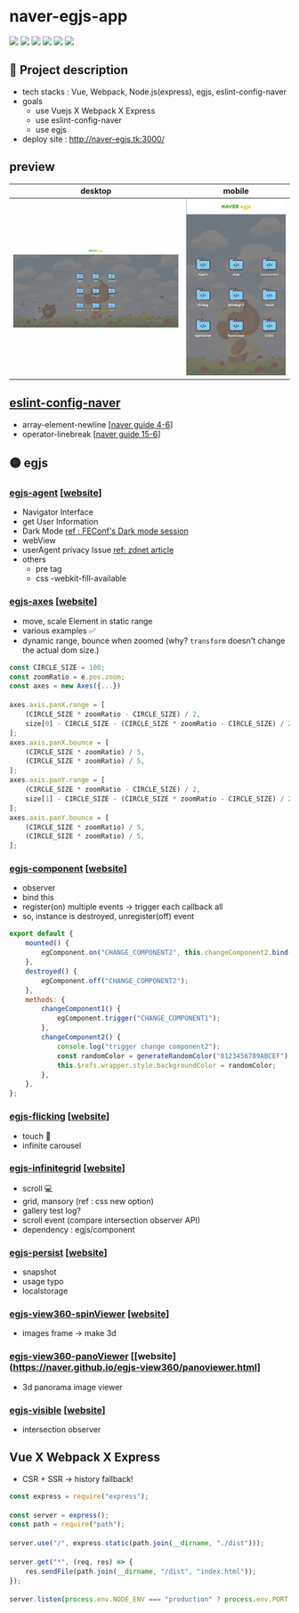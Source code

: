 # naver-egjs-app

![](https://img.shields.io/badge/-Vue-4FC08D?&logo=Vue.js&logoColor=white)
![](https://img.shields.io/badge/-Webpack-8DD6F9?&logo=Webpack&logoColor=white)
![](https://img.shields.io/badge/-Node.Js-339933?&logo=Node.js&logoColor=white)
![](https://img.shields.io/badge/-Express.Js-010101?&logo=Node.js&logoColor=white)
![](https://img.shields.io/badge/-NCP-4ABF4D)
![](https://img.shields.io/badge/-egjs-F6C720)

## 📝 Project description

- tech stacks : Vue, Webpack, Node.js(express), egjs, eslint-config-naver
- goals
  - use Vuejs X Webpack X Express
  - use eslint-config-naver
  - use egjs
- deploy site : http://naver-egjs.tk:3000/

## preview

| desktop                   | mobile                     |
| ------------------------- | -------------------------- |
| ![](./images/preview.png) | ![](./images/preview2.png) |

## [eslint-config-naver](https://github.com/naver/eslint-config-naver)

- array-element-newline [[naver guide 4-6](https://github.com/naver/eslint-config-naver/blob/master/STYLE_GUIDE.md#arrays)]
- operator-linebreak [[naver guide 15-6](https://github.com/naver/eslint-config-naver/blob/master/STYLE_GUIDE.md#comparison-operators--equality)]

## 🟡 egjs

### [egjs-agent](https://github.com/naver/egjs-agent) [[website](https://naver.github.io/egjs-agent/)]

- Navigator Interface
- get User Information
- Dark Mode [ref : FEConf's Dark mode session](https://www.youtube.com/watch?v=ElsZ-v4Ow08)
- webView
- userAgent privacy Issue [ref: zdnet article](https://www.zdnet.com/article/google-to-phase-out-user-agent-strings-in-chrome/)
- others
  - pre tag
  - css -webkit-fill-available

### [egjs-axes](https://github.com/naver/egjs-axes) [[website](https://naver.github.io/egjs-axes/)]

- move, scale Element in static range
- various examples ✅
- dynamic range, bounce when zoomed (why? `transform` doesn't change the actual dom size.)

```js
const CIRCLE_SIZE = 100;
const zoomRatio = e.pos.zoom;
const axes = new Axes({...})

axes.axis.panX.range = [
	(CIRCLE_SIZE * zoomRatio - CIRCLE_SIZE) / 2,
	size[0] - CIRCLE_SIZE - (CIRCLE_SIZE * zoomRatio - CIRCLE_SIZE) / 2,
];
axes.axis.panX.bounce = [
	(CIRCLE_SIZE * zoomRatio) / 5,
	(CIRCLE_SIZE * zoomRatio) / 5,
];
axes.axis.panY.range = [
	(CIRCLE_SIZE * zoomRatio - CIRCLE_SIZE) / 2,
	size[1] - CIRCLE_SIZE - (CIRCLE_SIZE * zoomRatio - CIRCLE_SIZE) / 2,
];
axes.axis.panY.bounce = [
	(CIRCLE_SIZE * zoomRatio) / 5,
	(CIRCLE_SIZE * zoomRatio) / 5,
];
```

### [egjs-component](https://github.com/naver/egjs-component) [[website](https://naver.github.io/egjs-component/)]

- observer
- bind this
- register(on) multiple events -> trigger each callback all
- so, instance is destroyed, unregister(off) event

```js
export default {
	mounted() {
		egComponent.on("CHANGE_COMPONENT2", this.changeComponent2.bind(this));
	},
	destroyed() {
		egComponent.off("CHANGE_COMPONENT2");
	},
	methods: {
		changeComponent1() {
			egComponent.trigger("CHANGE_COMPONENT1");
		},
		changeComponent2() {
			console.log("trigger change component2");
			const randomColor = generateRandomColor("0123456789ABCEF");
			this.$refs.wrapper.style.backgroundColor = randomColor;
		},
	},
};
```

### [egjs-flicking](https://github.com/naver/egjs-flicking) [[website](https://naver.github.io/egjs-flicking/)]

- touch 📱
- infinite carousel

### [egjs-infinitegrid](https://github.com/naver/egjs-infinitegrid) [[website](https://naver.github.io/egjs-infinitegrid/)]

- scroll 💻
- grid, mansory (ref : css new option)
- gallery test log?
- scroll event (compare intersection observer API)
- dependency : egjs/component

### [egjs-persist](https://github.com/naver/egjs-persist) [[website](https://naver.github.io/egjs-persist/)]

- snapshot
- usage typo
- localstorage

### [egjs-view360-spinViewer](https://github.com/naver/egjs-view360) [[website](https://naver.github.io/egjs-view360/spinviewer.html)]

- images frame -> make 3d

### [egjs-view360-panoViewer](https://github.com/naver/egjs-view360) [[website](https://naver.github.io/egjs-view360/panoviewer.html]

- 3d panorama image viewer

### [egjs-visible](https://github.com/naver/egjs-visible) [[website](https://naver.github.io/egjs-visible/)]

- intersection observer

## Vue X Webpack X Express

- CSR + SSR -> history fallback!

```js
const express = require("express");

const server = express();
const path = require("path");

server.use("/", express.static(path.join(__dirname, "./dist")));

server.get("*", (req, res) => {
	res.sendFile(path.join(__dirname, "/dist", "index.html"));
});

server.listen(process.env.NODE_ENV === "production" ? process.env.PORT : 8080);
```
